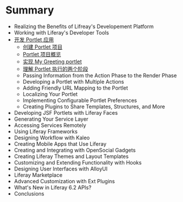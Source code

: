 # Summary

* Realizing the Benefits of Lifreay's Developement Platform
* Working with Liferay's Developer Tools
* [开发 Portlet 应用](developing-portlet-applications/README.md)
	* [创建 Portlet 项目](developing-portlet-applications/creating-a-portlet-project.md)
	* [Portlet 项目概览](developing-portlet-applications/anotomy-of-a-portlet-project.md)
	* [实现 My Greeting portlet](developing-portlet-applications/writing-the-my-greeting-portlet.md)
	* [理解 Portlet 执行的两个阶段](developing-portlet-applications/understanding-the-two-phases-of-portlet-execution.md)
	* Passing Information from the Action Phase to the Render Phase
	* Developing a Portlet with Multiple Actions
	* Adding Friendly URL Mapping to the Portlet
	* Localizing Your Portlet
	* Implementing Configurable Portlet Preferences
	* Creating Plugins to Share Templates, Structures, and More
* Developing JSF Portlets with Liferay Faces
* Generating Your Service Layer
* Accessing Services Remotely
* Using Liferay Frameworks
* Designing Workflow with Kaleo
* Creating Mobile Apps that Use Liferay
* Creating and Integrating with OpenSocial Gadgets
* Creating Liferay Themes and Layout Templates
* Customizing and Extending Functionality with Hooks
* Designing User Interfaces with AlloyUI
* Liferay Marketplace
* Advanced Customization with Ext Plugins
* What's New in Liferay 6.2 APIs?
* Conclusions